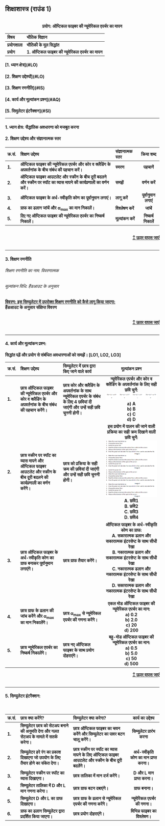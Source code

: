 ## शिक्षाशास्त्र (राउंड 1)
<p align="center">

 
<br>
<b> प्रयोग: ऑप्टिकल फाइबर की न्यूमेरिकल एपर्चर का मापन  <a name="top"></a> <br>
</p>

<b>विषय | <b>भौतिक विज्ञान
:--|:--|
<b> प्रयोगशाला | <b> भौतिकी के मूल सिद्धांत
<b> प्रयोग | <b> 1. ऑप्टिकल फाइबर की न्यूमेरिकल एपर्चर का मापन

<h4> [1. ध्यान क्षेत्र](#LO)
<h4> [2. शिक्षण उद्देश्यों](#LO)
<h4> [3. शिक्षण रणनीति](#IS)
<h4> [4. कार्य और मूल्यांकन प्रश्न](#AQ)
<h4> [5. सिमुलेटर इंटरैक्शन](#SI)
<hr>

<a name="LO"></a>
#### 1. ध्यान क्षेत्र: सैद्धांतिक अवधारणा को मजबूत करना

#### 2. शिक्षण उद्देश्य और संज्ञानात्मक स्तर

क्र.सं. |	शिक्षण उद्देश्य	| संज्ञानात्मक स्तर | क्रिया शब्द
:--|:--|:--|:-:
1.| ऑप्टिकल फाइबर की न्यूमेरिकल एपर्चर और कोर व क्लैडिंग के अपवर्तनांक के बीच संबंध की पहचान करें। | स्मरण | पहचानें
2.| ऑप्टिकल फाइबर आउटलेट और स्क्रीन के बीच दूरी बदलने और स्क्रीन पर स्पॉट का व्यास मापने की कार्यप्रणाली का वर्णन करें। | समझें | वर्णन करें
3.| ऑप्टिकल फाइबर के अर्ध-स्वीकृति कोण का पूर्वानुमान लगाएं। | लागू करें | पूर्वानुमान लगाएं
4.| ग्राफ का ढलान जांचें और α<sub>max</sub> का मान निकालें। | विश्लेषण करें | जांचें
5.| दिए गए ऑप्टिकल फाइबर की न्यूमेरिकल एपर्चर का निष्कर्ष निकालें। | मूल्यांकन करें | निष्कर्ष निकालें

<br/>
<div align="right">
    <b><a href="#top">↥ ऊपर वापस जाएं</a></b>
</div>
<br/>
<hr>

<a name="IS"></a>
#### 3. शिक्षण रणनीति
###### शिक्षण रणनीति का नाम: विवरणात्मक
###### मूल्यांकन विधि: हैंडआउट के अनुसार

<u> <b>विवरण:</b> इस सिम्युलेटर में उपरोक्त शिक्षण रणनीति को कैसे लागू किया जाएगा: </u>
<br>
 हैंडआउट के अनुसार संक्षिप्त विवरण

<br/>
<div align="right">
    <b><a href="#top">↥ ऊपर वापस जाएं</a></b>
</div>
<br/>
<hr>

<a name="AQ"></a>
#### 4. कार्य और मूल्यांकन प्रश्न:

सिद्धांत पढ़ें और प्रयोग से संबंधित अवधारणाओं को समझें। [LO1, LO2, LO3]
<br>

क्र.सं. |	शिक्षण उद्देश्य	| सिम्युलेटर में छात्र द्वारा किए जाने वाले कार्य | मूल्यांकन प्रश्न
:--|:--|:--|:-:
1.| छात्र ऑप्टिकल फाइबर की न्यूमेरिकल एपर्चर और कोर व क्लैडिंग के अपवर्तनांक के बीच संबंध की पहचान करेंगे। | छात्र कोर और क्लैडिंग के अपवर्तनांक के साथ न्यूमेरिकल एपर्चर के संबंध के लिए 4 छवियां दी जाएंगी और उन्हें सही छवि चुननी होगी। | न्यूमेरिकल एपर्चर और कोर व क्लैडिंग के अपवर्तनांक के लिए सही छवि चुनें:<img src="images/num1.png"><br>a) A <br> b) B<br> c) C<br> d) D<br>
2.| छात्र स्क्रीन पर स्पॉट का व्यास मापने और ऑप्टिकल फाइबर आउटलेट और स्क्रीन के बीच दूरी बदलने की कार्यप्रणाली का वर्णन करेंगे। | छात्र को प्रक्रिया के सही क्रम की छवियां दी जाएंगी और उन्हें सही छवि चुननी होगी। | इस प्रयोग में पालन की जाने वाली प्रक्रिया का सही क्रम दिखाने वाली छवि चुनें:<img src="images/num2.png"><br> A. छवि1 <br> B. छवि2 <br> C. छवि3 <br> <b> D. छवि4 </b> <br>
3.| छात्र ऑप्टिकल फाइबर के अर्ध-स्वीकृति कोण का ग्राफ बनाकर पूर्वानुमान लगाएंगे। | छात्र ग्राफ तैयार करेंगे। | ऑप्टिकल फाइबर के अर्ध-स्वीकृति कोण का ग्राफ:<br> A. सकारात्मक ढलान और सकारात्मक इंटरसेप्ट के साथ सीधी रेखा <br> B. नकारात्मक ढलान और सकारात्मक इंटरसेप्ट के साथ सीधी रेखा <br> C. नकारात्मक ढलान और नकारात्मक इंटरसेप्ट के साथ सीधी रेखा <br> D. सकारात्मक ढलान और नकारात्मक इंटरसेप्ट के साथ सीधी रेखा <br>
4.| छात्र ग्राफ के ढलान की जांच करेंगे और α<sub>max</sub> का मान निकालेंगे। | छात्र α<sub>max</sub> से न्यूमेरिकल एपर्चर की गणना करेंगे। | एकल मोड ऑप्टिकल फाइबर की न्यूमेरिकल एपर्चर का मान:<br> a) 0.2 <br> b) 2.0 <br> c) 20 <br> d) 200 <br>
5.| छात्र न्यूमेरिकल एपर्चर का निष्कर्ष निकालेंगे। | छात्र नए ऑप्टिकल फाइबर के साथ प्रयोग दोहराएंगे। | बहु-मोड ऑप्टिकल फाइबर की न्यूमेरिकल एपर्चर का मान:<br> a) 0.5 <br> b) 5.0 <br> c) 50 <br> d) 500 <br>

  
<div align="right">
    <b><a href="#top">↥ ऊपर वापस जाएं</a></b>
</div>
<br/>
<hr>

<a name="SI"></a>

#### 5. सिम्युलेटर इंटरैक्शन:
<br>

क्र.सं. | छात्र क्या करेंगे? | सिम्युलेटर क्या करेगा? | कार्य का उद्देश्य
:--|:--|:--|:--:
1.| सिम्युलेटर छात्र को सेटअप बनाने की अनुमति देगा और गलत सेटअप के मामले में सतर्क करेगा। | छात्र ऑप्टिकल फाइबर का चयन करेंगे और सिम्युलेटर का पावर बटन चालू करेंगे। | सिम्युलेटर प्रारंभ करना
2.| सिम्युलेटर हरे रंग का प्रकाश दिखाएगा जो उपयोग के लिए तैयार होने का संकेत देगा। | छात्र स्क्रीन पर स्पॉट का व्यास मापने के लिए ऑप्टिकल फाइबर आउटलेट और स्क्रीन के बीच दूरी बदलेंगे। | अर्ध-स्वीकृति कोण का मान प्राप्त करना।
3.| सिम्युलेटर स्क्रीन पर स्पॉट का व्यास दिखाएगा। | छात्र तालिका में मान दर्ज करेंगे। | D और L मान प्राप्त करना।
4.| सिम्युलेटर तालिका में D और L मान गणना करेगा। | छात्र ग्राफ बटन दबाएंगे। | ग्राफ बनाना।
5.| सिम्युलेटर D और L का ग्राफ दिखाएगा। | छात्र ग्राफ के ढलान से न्यूमेरिकल एपर्चर की गणना करेंगे। | न्यूमेरिकल एपर्चर की गणना।
6.| ग्राफ का ढलान सिम्युलेटर द्वारा प्रदर्शित किया जाएगा। | छात्र प्रयोग दोहराएंगे। | विभिन्न फाइबर का विश्लेषण। 
